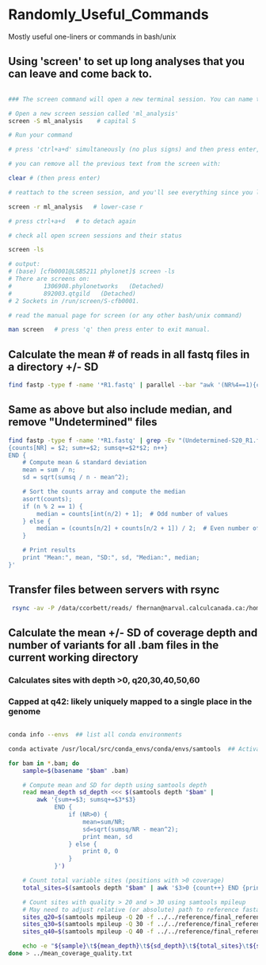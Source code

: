 # Randomly_Useful_Commands
Mostly useful one-liners or commands in bash/unix


## Using 'screen' to set up long analyses that you can leave and come back to.

```bash

### The screen command will open a new terminal session. You can name the session anything. e.g.

# Open a new screen session called 'ml_analysis'
screen -S ml_analysis    # capital S

# Run your command 

# press 'ctrl+a+d' simultaneously (no plus signs) and then press enter, to detach from the session.

# you can remove all the previous text from the screen with:

clear # (then press enter)

# reattach to the screen session, and you'll see everything since you left.

screen -r ml_analysis   # lower-case r

# press ctrl+a+d   # to detach again

# check all open screen sessions and their status

screen -ls

# output:
# (base) [cfb0001@LSB5211 phylonet]$ screen -ls
# There are screens on:
#         1306908.phylonetworks   (Detached)
#         892003.qtgild   (Detached)
# 2 Sockets in /run/screen/S-cfb0001.

# read the manual page for screen (or any other bash/unix command)

man screen   # press 'q' then press enter to exit manual.

```

## Calculate the mean # of reads in all fastq files in a directory +/- SD
```bash
find fastp -type f -name '*R1.fastq' | parallel --bar "awk '(NR%4==1){count++} END {print \"{}\", count}' {}" | tee read_counts.txt | awk '{sum+=$2; sumsq+=$2*$2; n++} END {mean=sum/n; sd=sqrt(sumsq/n - mean^2); print "Mean:", mean, "SD:", sd}'
```
## Same as above but also include median, and remove "Undetermined" files
```bash
find fastp -type f -name '*R1.fastq' | grep -Ev "(Undetermined-S20_R1.fastq|Undetermined-S20_R2.fastq)" | parallel -j 80 --bar "awk '(NR%4==1){count++} END {print \"{}\", count}' {}" | tee read_counts.txt | awk '
{counts[NR] = $2; sum+=$2; sumsq+=$2*$2; n++}
END {
    # Compute mean & standard deviation
    mean = sum / n;
    sd = sqrt(sumsq / n - mean^2);

    # Sort the counts array and compute the median
    asort(counts);
    if (n % 2 == 1) {
        median = counts[int(n/2) + 1];  # Odd number of values
    } else {
        median = (counts[n/2] + counts[n/2 + 1]) / 2;  # Even number of values
    }

    # Print results
    print "Mean:", mean, "SD:", sd, "Median:", median;
}'
```

## Transfer files between servers with rsync
```bash
 rsync -av -P /data/ccorbett/reads/ fhernan@narval.calculcanada.ca:/home/fhernan/scratch/stiltgrass/

```

## Calculate the mean +/- SD of coverage depth and number of variants for all .bam files in the current working directory
### Calculates sites with depth >0, q20,30,40,50,60
### Capped at q42: likely uniquely mapped to a single place in the genome

```bash

conda info --envs  ## list all conda environments

conda activate /usr/local/src/conda_envs/conda/envs/samtools  ## Activate samtools environment

for bam in *.bam; do
    sample=$(basename "$bam" .bam)

    # Compute mean and SD for depth using samtools depth
    read mean_depth sd_depth <<< $(samtools depth "$bam" | 
        awk '{sum+=$3; sumsq+=$3*$3} 
             END { 
                 if (NR>0) { 
                     mean=sum/NR; 
                     sd=sqrt(sumsq/NR - mean^2); 
                     print mean, sd 
                 } else { 
                     print 0, 0 
                 } 
             }')

    # Count total variable sites (positions with >0 coverage)
    total_sites=$(samtools depth "$bam" | awk '$3>0 {count++} END {print count}')

    # Count sites with quality > 20 and > 30 using samtools mpileup
	# May need to adjust relative (or absolute) path to reference fasta file!
    sites_q20=$(samtools mpileup -Q 20 -f ../../reference/final_reference_assembly.fa "$bam" | awk '$6!~"^*$" {count++} END {print count}')
    sites_q30=$(samtools mpileup -Q 30 -f ../../reference/final_reference_assembly.fa "$bam" | awk '$6!~"^*$" {count++} END {print count}')
    sites_q40=$(samtools mpileup -Q 40 -f ../../reference/final_reference_assembly.fa "$bam" | awk '$6!~"^*$" {count++} END {print count}')

    echo -e "${sample}\t${mean_depth}\t${sd_depth}\t${total_sites}\t${sites_q20}\t${sites_q30}\t${sites_q40}"
done > ../mean_coverage_quality.txt
```

